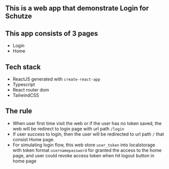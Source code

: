 ## This is a web app that demonstrate Login for Schutze

## This app consists of 3 pages
- Login
- Home

## Tech stack
- ReactJS generated with `create-react-app`
- Typescript
- React router dom
- TailwindCSS

## The rule
- When user first time visit the web or if the user has no token saved, the web will be redirect to login page with url path `/login`
- If user success to login, then the user will be redirected to url path `/` that consist Home page.
- For simulating login flow, this web store `user_token` into localstorage with token format `usernamepassword` for granted the access to the home page, and user could revoke access token when hit logout button in home page